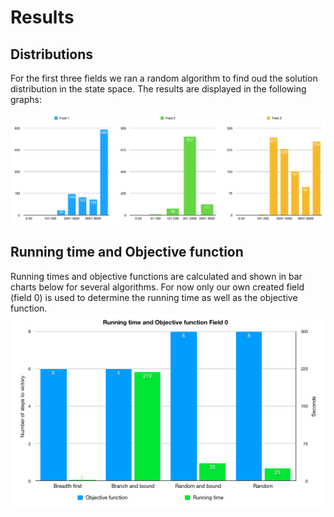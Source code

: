 # Results

## Distributions
For the first three fields we ran a random algorithm to find oud the solution distribution in the state space. The results are displayed in the following graphs:

![alt text](https://github.com/Quint-Langeveld/4-33/blob/master/resultaten/doc/Schermafbeelding%202018-12-06%20om%2014.24.08.png)

## Running time and Objective function
Running times and objective functions are calculated and shown in bar charts below for several algorithms. For now only our own created field (field 0) is used to determine the running time as well as the objective function.
![alt text](https://github.com/Quint-Langeveld/4-33/blob/master/doc/Schermafbeelding%202018-12-06%20om%2015.16.41.png)

